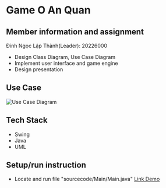 # Game O An Quan

## Member information and assignment

Đinh Ngọc Lập Thành(Leader): 20226000
- Design Class Diagram, Use Case Diagram
- Implement user interface and game engine
- Design presentation
## Use Case
![Use Case Diagram](https://github.com/thanhlap1509/OOP.20232.16/assets/114226005/ab114dd7-e1a6-44c3-8081-42a07ce17ab8)
## Tech Stack
- Swing
- Java
- UML
## Setup/run instruction
- Locate and run file "sourcecode/Main/Main.java"
[Link Demo](https://drive.google.com/file/d/1jffotwsh2h8Qcv748BlJoU6x9vWTBduF/view?usp=sharing)
